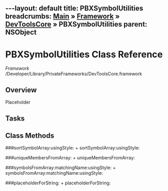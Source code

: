 ---layout: default
title: PBXSymbolUtilities
breadcrumbs: <a href="/index.html">Main</a> &raquo; <a href="/Frameworks.html">Framework</a> &raquo; <a href="/Frameworks/DevToolsCore.html">DevToolsCore</a> &raquo; PBXSymbolUtilities
parent: NSObject 
---
# PBXSymbolUtilities Class Reference

*Framework* /Developer/Library/PrivateFrameworks/DevToolsCore.framework

## Overview

Placeholder

## Tasks

## Class Methods

<a name="+sortSymbolArray:usingStyle:"></a>
###sortSymbolArray:usingStyle:
    + sortSymbolArray:usingStyle:

<a name="+uniqueMembersFromArray:"></a>
###uniqueMembersFromArray:
    + uniqueMembersFromArray:

<a name="+symbolsFromArray:matchingName:usingStyle:"></a>
###symbolsFromArray:matchingName:usingStyle:
    + symbolsFromArray:matchingName:usingStyle:

<a name="+placeholderForString:"></a>
###placeholderForString:
    + placeholderForString:

